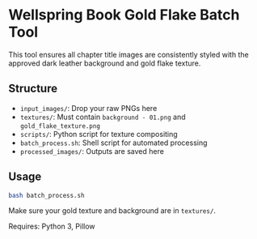 # Wellspring Book Gold Flake Batch Tool

This tool ensures all chapter title images are consistently styled with the approved dark leather background and gold flake texture.

## Structure
- `input_images/`: Drop your raw PNGs here
- `textures/`: Must contain `background - 01.png` and `gold_flake_texture.png`
- `scripts/`: Python script for texture compositing
- `batch_process.sh`: Shell script for automated processing
- `processed_images/`: Outputs are saved here

## Usage
```bash
bash batch_process.sh
```
Make sure your gold texture and background are in `textures/`.

Requires: Python 3, Pillow

